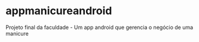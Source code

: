 # appmanicureandroid
Projeto final da faculdade - Um app android que gerencia o negócio de uma manicure
